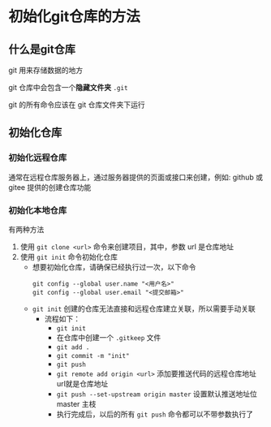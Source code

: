 # 初始化git仓库的方法

## 什么是git仓库

git 用来存储数据的地方

git 仓库中会包含一个<b>隐藏文件夹</b> `.git`

git 的所有命令应该在 git 仓库文件夹下运行

## 初始化仓库

### 初始化远程仓库

通常在远程仓库服务器上，通过服务器提供的页面或接口来创建，例如: github 或 gitee 提供的创建仓库功能

### 初始化本地仓库

有两种方法

1. 使用 `git clone <url>` 命令来创建项目，其中，参数 url 是仓库地址
2. 使用 `git init` 命令初始化仓库
   - 想要初始化仓库，请确保已经执行过一次，以下命令
     ```shell
     git config --global user.name "<用户名>"
     git config --global user.email "<提交邮箱>"
     ``` 
   - `git init` 创建的仓库无法直接和远程仓库建立关联，所以需要手动关联
       - 流程如下：
         - `git init`
         - 在仓库中创建一个 `.gitkeep` 文件
         - `git add .`
         - `git commit -m "init"`
         - `git push`
         - `git remote add origin <url>` 添加要推送代码的远程仓库地址 url就是仓库地址
         - `git push --set-upstream origin master` 设置默认推送地址位 master 主枝
         - 执行完成后，以后的所有 `git push` 命令都可以不带参数执行了
